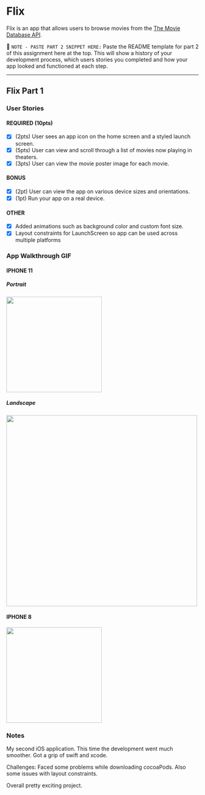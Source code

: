 # Flix

Flix is an app that allows users to browse movies from the [The Movie Database API](http://docs.themoviedb.apiary.io/#).

📝 `NOTE - PASTE PART 2 SNIPPET HERE:` Paste the README template for part 2 of this assignment here at the top. This will show a history of your development process, which users stories you completed and how your app looked and functioned at each step.

---

## Flix Part 1

### User Stories

#### REQUIRED (10pts)
- [x] (2pts) User sees an app icon on the home screen and a styled launch screen.
- [x] (5pts) User can view and scroll through a list of movies now playing in theaters.
- [x] (3pts) User can view the movie poster image for each movie.

#### BONUS
- [x] (2pt) User can view the app on various device sizes and orientations.
- [x] (1pt) Run your app on a real device.

#### OTHER
- [x] Added animations such as background color and custom font size.
- [x] Layout constraints for LaunchScreen so app can be used across multiple platforms

### App Walkthrough GIF 
#### IPHONE 11
##### Portrait
<img src="http://g.recordit.co/zq5D99YpAC.gif" width=250><br>
##### Landscape
<img src="http://g.recordit.co/5ohnF2XC2y.gif" width=500><br>

#### IPHONE 8
<img src="http://g.recordit.co/ThldK2ny2O.gif" width=250><br>

### Notes
My second iOS application. This time the development went much smoother. Got a grip of swift and xcode.

Challenges:
Faced some problems while downloading cocoaPods. 
Also some issues with layout constraints.

Overall pretty exciting project.
